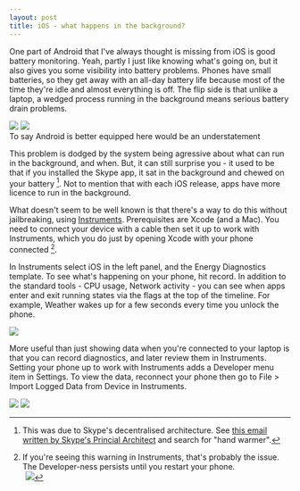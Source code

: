 ```yaml
---
layout: post
title: iOS - what happens in the background?
---
```


One part of Android that I've always thought is missing from iOS is good battery monitoring. Yeah, partly I just like knowing what's going on, but it also gives you some visibility into battery problems. Phones have small batteries, so they get away with an all-day battery life because most of the time they're idle and almost everything is off. The flip side is that unlike a laptop, a wedged process running in the background means serious battery drain problems.

<div class="img_wrap">
  <img class="img_high" src="/images/20140404-ios_battery.png">
  <img class="img_high" src="/images/20140404-android_battery.png">
  <div class="img_text">To say Android is better equipped here would be an understatement</div>
</div>

This problem is dodged by the system being agressive about what can run in the background, and when. But, it can still surprise you - it used to be that if you installed the Skype app, it sat in the background and chewed on your battery [^skype-drain]. Not to mention that with each iOS release, apps have more licence to run in the background.

What doesn't seem to be well known is that there's a way to do this without jailbreaking, using [Instruments][instruments-wiki]. Prerequisites are Xcode (and a Mac). You need to connect your device with a cable then set it up to work with Instruments, which you do just by opening Xcode with your phone connected [^instruments-warning].

[instruments-wiki]: http://en.wikipedia.org/wiki/Instruments_(application)

In Instruments select iOS in the left panel, and the Energy Diagnostics template. To see what's happening on your phone, hit record. In addition to the standard tools - CPU usage, Network activity - you can see when apps enter and exit running states via the flags at the top of the timeline. For example, Weather wakes up for a few seconds every time you unlock the phone.

<div class="img_wrap">
  <img class="img_wide dropshadow" style="max-height: 600px" src="/images/20140404-instruments_record.png">
</div>

More useful than just showing data when you're connected to your laptop is that you can record diagnostics, and later review them in Instruments. Setting your phone up to work with Instruments adds a Developer menu item in Settings. To view the data, reconnect your phone then go to File > Import Logged Data from Device in Instruments.

<div class="img_wrap">
  <img class="img_high" src="/images/20140404-ios_developer.png">
  <img class="img_high" src="/images/20140404-ios_record.png">
</div>

[^skype-drain]: This was due to Skype's decentralised architecture. See [this email written by Skype's Princial Architect](http://markmail.org/message/exc3srjkx3uu66bz?q=android) and search for "hand warmer".

[^instruments-warning]: If you're seeing this warning in Instruments, that's probably the issue. The Developer-ness persists until you restart your phone. <br><img class="img_halfsize" style="margin-left: 5px;" src="/images/20140404-instruments_warning.png">

